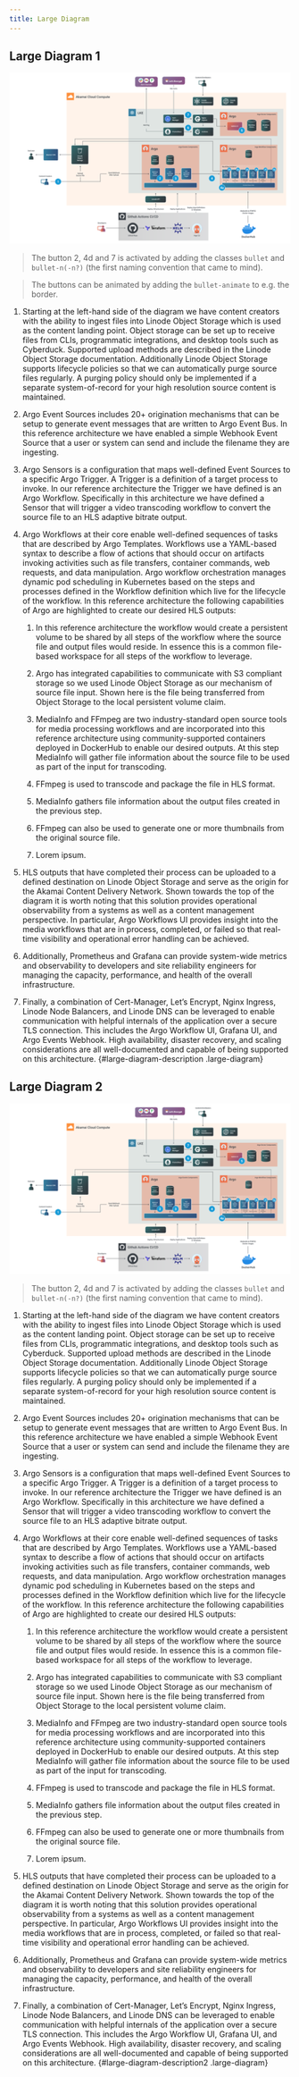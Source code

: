 ```yaml
---
title: Large Diagram
---
```



## Large Diagram 1

![Large Diagram](large.svg?diagram-description-id=large-diagram-description)

>The button 2, 4d and 7 is activated by adding the classes `bullet` and `bullet-n(-n?)` (the first naming convention that came to mind).

>The buttons can be animated by adding the `bullet-animate` to e.g. the border.

1. Starting at the left-hand side of the diagram we have content creators with the ability to ingest files into Linode Object Storage which is used as the content landing point.  Object storage can be set up to receive files from CLIs, programmatic integrations, and desktop tools such as Cyberduck.  Supported upload methods are described in the Linode Object Storage documentation.   Additionally Linode Object Storage supports lifecycle policies so that we can automatically purge source files regularly. A purging policy should only be implemented if a separate system-of-record for your high resolution source content is maintained. 
1. Argo Event Sources includes 20+ origination mechanisms that can be setup to generate event messages that are written to Argo Event Bus.  In this reference architecture we have enabled a simple Webhook Event Source that a user or system can send and include the filename they are ingesting.
1. Argo Sensors is a configuration that maps well-defined Event Sources to a specific Argo Trigger. A Trigger is a definition of a target process to invoke.  In our reference architecture the Trigger we have defined is an Argo Workflow.  Specifically in this architecture we have defined a Sensor that will trigger a video transcoding workflow to convert the source file to an HLS adaptive bitrate output.
1. Argo Workflows at their core enable well-defined sequences of tasks that are described by Argo Templates.  Workflows use a YAML-based syntax to describe a flow of actions that should occur on artifacts invoking activities such as file transfers, container commands, web requests, and data manipulation. Argo workflow orchestration manages dynamic pod scheduling in Kubernetes based on the steps and processes defined in the Workflow definition which live for the lifecycle of the workflow. In this reference architecture the following capabilities of Argo are highlighted to create our desired HLS outputs:

    1. In this reference architecture the workflow would create a persistent volume to be shared by all steps of the workflow where the source file and output files would reside.  In essence this is a common file-based workspace for all steps of the workflow to leverage.
    
    1. Argo has integrated capabilities to communicate with S3 compliant storage so we used Linode Object Storage as our mechanism of source file input. Shown here is the file being transferred from Object Storage to the local persistent volume claim.
    
    1. MediaInfo and FFmpeg are two industry-standard open source tools for media processing workflows and are incorporated into this reference architecture using community-supported containers deployed in DockerHub to enable our desired outputs.  At this step MediaInfo will gather file information about the source file to be used as part of the input for transcoding.
    
    1. FFmpeg is used to transcode and package the file in HLS format.
    
    1. MediaInfo gathers file information about the output files created in the previous step.
    
    1. FFmpeg can also be used to generate one or more thumbnails from the original source file.
    
    1. Lorem ipsum.

1. HLS outputs that have completed their process can be uploaded to a defined destination on Linode Object Storage and serve as the origin for the Akamai Content Delivery Network.  Shown towards the top of the diagram it is worth noting that this solution provides operational observability from a systems as well as a content management perspective. In particular, Argo Workflows UI provides insight into the media workflows that are in process, completed, or failed so that real-time visibility and operational error handling can be achieved.  
1. Additionally, Prometheus and Grafana can provide system-wide metrics and observability to developers and site reliability engineers for managing the capacity, performance, and health of the overall infrastructure. 
1. Finally, a combination of Cert-Manager, Let’s Encrypt, Nginx Ingress, Linode Node Balancers, and Linode DNS can be leveraged to enable communication with helpful internals of the application over a secure TLS connection.  This includes the Argo Workflow UI, Grafana UI, and Argo Events Webhook.  High availability, disaster recovery, and scaling considerations are all well-documented and capable of being supported on this architecture.
{#large-diagram-description .large-diagram}

## Large Diagram 2

![Large Diagram 2](large.svg?diagram-description-id=large-diagram-description2)

>The button 2, 4d and 7 is activated by adding the classes `bullet` and `bullet-n(-n?)` (the first naming convention that came to mind).

1. Starting at the left-hand side of the diagram we have content creators with the ability to ingest files into Linode Object Storage which is used as the content landing point.  Object storage can be set up to receive files from CLIs, programmatic integrations, and desktop tools such as Cyberduck.  Supported upload methods are described in the Linode Object Storage documentation.   Additionally Linode Object Storage supports lifecycle policies so that we can automatically purge source files regularly. A purging policy should only be implemented if a separate system-of-record for your high resolution source content is maintained. 
1. Argo Event Sources includes 20+ origination mechanisms that can be setup to generate event messages that are written to Argo Event Bus.  In this reference architecture we have enabled a simple Webhook Event Source that a user or system can send and include the filename they are ingesting.
1. Argo Sensors is a configuration that maps well-defined Event Sources to a specific Argo Trigger. A Trigger is a definition of a target process to invoke.  In our reference architecture the Trigger we have defined is an Argo Workflow.  Specifically in this architecture we have defined a Sensor that will trigger a video transcoding workflow to convert the source file to an HLS adaptive bitrate output.
1. Argo Workflows at their core enable well-defined sequences of tasks that are described by Argo Templates.  Workflows use a YAML-based syntax to describe a flow of actions that should occur on artifacts invoking activities such as file transfers, container commands, web requests, and data manipulation. Argo workflow orchestration manages dynamic pod scheduling in Kubernetes based on the steps and processes defined in the Workflow definition which live for the lifecycle of the workflow. In this reference architecture the following capabilities of Argo are highlighted to create our desired HLS outputs:
    
    1. In this reference architecture the workflow would create a persistent volume to be shared by all steps of the workflow where the source file and output files would reside.  In essence this is a common file-based workspace for all steps of the workflow to leverage.
    
    1. Argo has integrated capabilities to communicate with S3 compliant storage so we used Linode Object Storage as our mechanism of source file input. Shown here is the file being transferred from Object Storage to the local persistent volume claim.
    
    1. MediaInfo and FFmpeg are two industry-standard open source tools for media processing workflows and are incorporated into this reference architecture using community-supported containers deployed in DockerHub to enable our desired outputs.  At this step MediaInfo will gather file information about the source file to be used as part of the input for transcoding.
    
    1. FFmpeg is used to transcode and package the file in HLS format.
    
    1. MediaInfo gathers file information about the output files created in the previous step.
    
    1. FFmpeg can also be used to generate one or more thumbnails from the original source file.
    
    1. Lorem ipsum.
    
1. HLS outputs that have completed their process can be uploaded to a defined destination on Linode Object Storage and serve as the origin for the Akamai Content Delivery Network.  Shown towards the top of the diagram it is worth noting that this solution provides operational observability from a systems as well as a content management perspective. In particular, Argo Workflows UI provides insight into the media workflows that are in process, completed, or failed so that real-time visibility and operational error handling can be achieved.  
1. Additionally, Prometheus and Grafana can provide system-wide metrics and observability to developers and site reliability engineers for managing the capacity, performance, and health of the overall infrastructure. 
1. Finally, a combination of Cert-Manager, Let’s Encrypt, Nginx Ingress, Linode Node Balancers, and Linode DNS can be leveraged to enable communication with helpful internals of the application over a secure TLS connection.  This includes the Argo Workflow UI, Grafana UI, and Argo Events Webhook.  High availability, disaster recovery, and scaling considerations are all well-documented and capable of being supported on this architecture.
{#large-diagram-description2 .large-diagram}